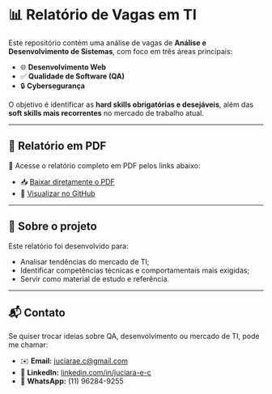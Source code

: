 # 📊 Relatório de Vagas em TI  
 
Este repositório contém uma análise de vagas de **Análise e Desenvolvimento de Sistemas**, com foco em três áreas principais:  
 
- 🌐 **Desenvolvimento Web**  
- ✅ **Qualidade de Software (QA)**  
- 🔒 **Cybersegurança**  
 
O objetivo é identificar as **hard skills obrigatórias e desejáveis**, além das **soft skills mais recorrentes** no mercado de trabalho atual.  
 
---
 
## 📄 Relatório em PDF  
 
📌 Acesse o relatório completo em PDF pelos links abaixo: 
 
- 📥 [Baixar diretamente o PDF](https://github.com/juciiara/Relatorio_Vagas_TI/blob/main/Relatorio_Vagas_TI.pdf )  
- 🔎 [Visualizar no GitHub](https://github.com/leandrotottioficialcantor-cpu/Relat-rios_Vagas_TI/tree/main)
 
---
 
## 🚀 Sobre o projeto  
 
Este relatório foi desenvolvido para:  
- Analisar tendências do mercado de TI;  
- Identificar competências técnicas e comportamentais mais exigidas;  
- Servir como material de estudo e referência.  
 
---
 
## 📬 Contato  
 
Se quiser trocar ideias sobre QA, desenvolvimento ou mercado de TI, pode me chamar:  
 
- ✉️ **Email:** juciarae.c@gmail.com  
- 💼 **LinkedIn:** [linkedin.com/in/juciara-e-c](https://www.linkedin.com/in/juciara-e-c)  
- 📱 **WhatsApp:** (11) 96284-9255  
